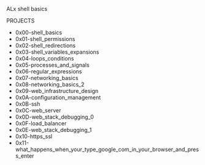 ALx shell basics

PROJECTS

* 0x00-shell_basics
* 0x01-shell_permissions
* 0x02-shell_redirections
* 0x03-shell_variables_expansions
* 0x04-loops_conditions
* 0x05-processes_and_signals
* 0x06-regular_expressions
* 0x07-networking_basics
* 0x08-networking_basics_2
* 0x09-web_infrastructure_design
* 0x0A-configuration_management
* 0x0B-ssh
* 0x0C-web_server
* 0x0D-web_stack_debugging_0
* 0x0F-load_balancer
* 0x0E-web_stack_debugging_1
* 0x10-https_ssl
* 0x11-what_happens_when_your_type_google_com_in_your_browser_and_press_enter

